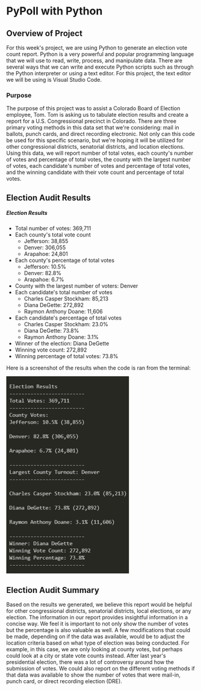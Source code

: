 # PyPoll with Python

## Overview of Project
For this week's project, we are using Python to generate an election vote count report. Python is a very powerful and popular programming language that we will use to read, write, process, and manipulate data. There are several ways that we can write and execute Python scripts such as through the Python interpreter or using a text editor. For this project, the text editor we will be using is Visual Studio Code.

### Purpose
The purpose of this project was to assist a Colorado Board of Election employee, Tom. Tom is asking us to tabulate election results and create a report for a U.S. Congressional precinct in Colorado. There are three primary voting methods in this data set that we're considering: mail in ballots, punch cards, and direct recording electronic. Not only can this code be used for this specific scenario, but we're hoping it will be utilized for other congressional districts, senatorial districts, and location elections. Using this data, we will report number of total votes, each county's number of votes and percentage of total votes, the county with the largest number of votes, each candidate's number of votes and percentage of total votes, and the winning candidate with their vote count and percentage of total votes.

## Election Audit Results

##### Election Results
- Total number of votes: 369,711
- Each county's total vote count
	- Jefferson: 38,855
	- Denver: 306,055
	- Arapahoe: 24,801
- Each county's percentage of total votes
	- Jefferson: 10.5%
	- Denver: 82.8%
	- Arapahoe: 6.7%
- County with the largest number of voters: Denver
- Each candidate's total number of votes
	- Charles Casper Stockham: 85,213
	- Diana DeGette: 272,892
	- Raymon Anthony Doane: 11,606
- Each candidate's percentage of total votes
	- Charles Casper Stockham: 23.0%
	- Diana DeGette: 73.8%
	- Raymon Anthony Doane: 3.1%
- Winner of the election: Diana DeGette
- Winning vote count: 272,892
- Winning percentage of total votes: 73.8%

Here is a screenshot of the results when the code is ran from the terminal:

![election_results_terminal](/Resources/election_results_terminal.PNG)

## Election Audit Summary
Based on the results we generated, we believe this report would be helpful for other congressional districts, senatorial districts, local elections, or any election. The information in our report provides insightful information in a concise way. We feel it is important to not only show the number of votes but the percentage is also valuable as well. A few modifications that could be made, depending on if the data was available, would be to adjust the location criteria based on what type of election was being conducted. For example, in this case, we are only looking at county votes, but perhaps could look at a city or state vote counts instead. After last year's presidential election, there was a lot of controversy around how the submission of votes. We could also report on the different voting methods if that data was available to show the number of votes that were mail-in, punch card, or direct recording election (DRE). 